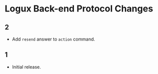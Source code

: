 # Logux Back-end Protocol Changes

## 2

* Add `resend` answer to `action` command.


## 1

* Initial release.
